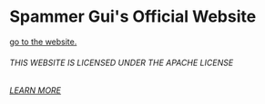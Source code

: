 # Spammer Gui's Official Website

[go to the website.](https://spammer-gui.pages.dev)

###### THIS WEBSITE IS LICENSED UNDER THE APACHE LICENSE
###### [LEARN MORE](LICENSE)
